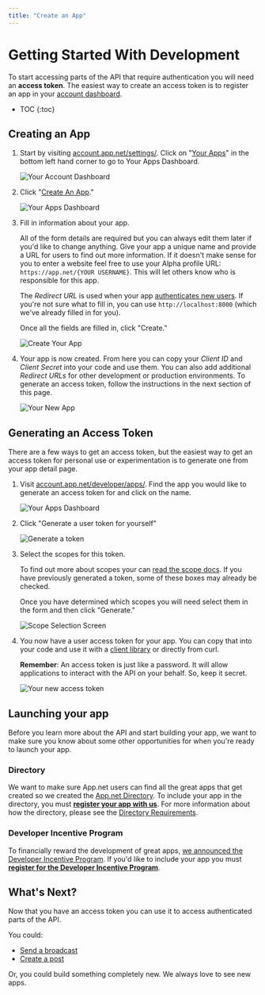 ```yaml
---
title: "Create an App"
---
```


# Getting Started With Development

To start accessing parts of the API that require authentication you will need an **access token**. The easiest way to create an access token is to register an app in your [account dashboard](https://account.app.net/settings/).

* TOC
{:toc}

## Creating an App

1. Start by visiting [account.app.net/settings/](https://account.app.net/settings/). Click on "[Your Apps](https://account.app.net/developer/apps/)" in the bottom left hand corner to go to Your Apps Dashboard.

    ![Your Account Dashboard](https://files.app.net/01q1LmOn.png)

2. Click "[Create An App](https://account.app.net/developer/app/create/)."

    ![Your Apps Dashboard](https://files.app.net/2z0jz2E7Z.png)

3. Fill in information about your app.

    All of the form details are required but you can always edit them later if you'd like to change anything. Give your app a unique name and provide a URL for users to find out more information. If it doesn't make sense for you to enter a website feel free to use your Alpha profile URL: `https://app.net/{YOUR USERNAME}`. This will let others know who is responsible for this app.

    The *Redirect URL* is used when your app [authenticates new users](/reference/authentication/). If you're not sure what to fill in, you can use `http://localhost:8000` (which we've already filled in for you).

    Once all the fields are filled in, click "Create."

    ![Create Your App](https://files.app.net/01qdir2Q.png)

4. Your app is now created. From here you can copy your *Client ID* and *Client Secret* into your code and use them. You can also add additional *Redirect URLs* for other development or production environments. To generate an access token, follow the instructions in the next section of this page.

    ![Your New App](https://files.app.net/01qb1llv.png)

## Generating an Access Token

There are a few ways to get an access token, but the easiest way to get an access token for personal use or experimentation is to generate one from your app detail page.

1. Visit [account.app.net/developer/apps/](https://account.app.net/developer/apps/). Find the app you would like to generate an access token for and click on the name.

    ![Your Apps Dashboard](https://files.app.net/01qlWgpd.png)

2. Click "Generate a user token for yourself"

    ![Generate a token](https://files.app.net/0q1t3Zt2.png)

3. Select the scopes for this token.

    To find out more about scopes your can [read the scope docs](/reference/authentication/#scopes). If you have previously generated a token, some of these boxes may already be checked.

    Once you have determined which scopes you will need select them in the form and then click "Generate."

    ![Scope Selection Screen](https://files.app.net/01qv_Geq.png)

4. You now have a user access token for your app. You can copy that into your code and use it with a [client library](/docs/libraries/) or directly from curl.

    <div class="alert alert-error alert-block">
        <b>Remember</b>: An access token is just like a password. It will allow applications to interact with the API on your behalf. So, keep it secret.
    </div>

    ![Your new access token](https://files.app.net/01lz9mQt.png)

## Launching your app

Before you learn more about the API and start building your app, we want to make sure you know about some other opportunities for when you're ready to launch your app.

### Directory

We want to make sure App.net users can find all the great apps that get created so we created the [App.net Directory](https://directory.app.net/). To include your app in the directory, you must [**register your app with us**](https://alpha.app.net/developer/apps/). For more information about how the directory, please see the [Directory Requirements](https://mml.desk.com/customer/portal/articles/779115-what-are-the-criteria-for-being-accepted-into-the-app-net-directory-).


### Developer Incentive Program

To financially reward the development of great apps, [we announced the Developer Incentive Program](http://blog.app.net/2012/09/27/announcing-the-app-net-developer-incentive-program/). If you'd like to include your app you must [**register for the Developer Incentive Program**](https://alpha.app.net/developer/enrollment/).

## What's Next?

Now that you have an access token you can use it to access authenticated parts of the API.

You could:

* [Send a broadcast](/docs/guides/send-a-broadcast/)
* [Create a post](/docs/guides/create-a-post/)

Or, you could build something completely new. We always love to see new apps.
